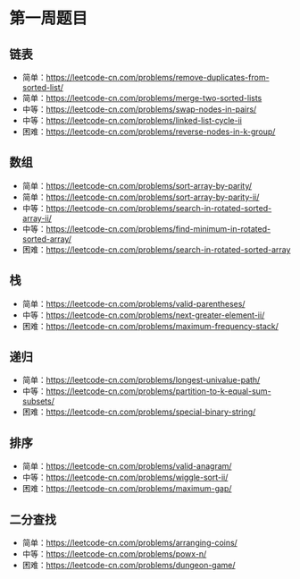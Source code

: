# 第一周题目

## 链表

- 简单：https://leetcode-cn.com/problems/remove-duplicates-from-sorted-list/
- 简单：https://leetcode-cn.com/problems/merge-two-sorted-lists
- 中等：https://leetcode-cn.com/problems/swap-nodes-in-pairs/
- 中等：https://leetcode-cn.com/problems/linked-list-cycle-ii
- 困难：https://leetcode-cn.com/problems/reverse-nodes-in-k-group/

## 数组

- 简单：https://leetcode-cn.com/problems/sort-array-by-parity/
- 简单：https://leetcode-cn.com/problems/sort-array-by-parity-ii/
- 中等：https://leetcode-cn.com/problems/search-in-rotated-sorted-array-ii/
- 中等：https://leetcode-cn.com/problems/find-minimum-in-rotated-sorted-array/
- 困难：https://leetcode-cn.com/problems/search-in-rotated-sorted-array

## 栈

- 简单：https://leetcode-cn.com/problems/valid-parentheses/
- 中等：https://leetcode-cn.com/problems/next-greater-element-ii/
- 困难：https://leetcode-cn.com/problems/maximum-frequency-stack/

## 递归

- 简单：https://leetcode-cn.com/problems/longest-univalue-path/
- 中等：https://leetcode-cn.com/problems/partition-to-k-equal-sum-subsets/
- 困难：https://leetcode-cn.com/problems/special-binary-string/

## 排序

- 简单：https://leetcode-cn.com/problems/valid-anagram/
- 中等：https://leetcode-cn.com/problems/wiggle-sort-ii/
- 困难：https://leetcode-cn.com/problems/maximum-gap/


## 二分查找

- 简单：https://leetcode-cn.com/problems/arranging-coins/
- 中等：https://leetcode-cn.com/problems/powx-n/
- 困难：https://leetcode-cn.com/problems/dungeon-game/
